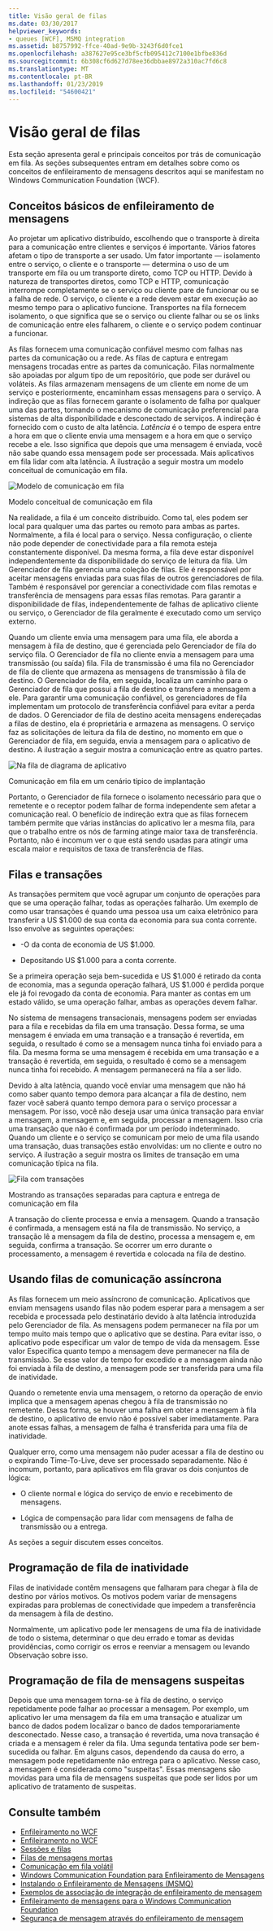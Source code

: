 ```yaml
---
title: Visão geral de filas
ms.date: 03/30/2017
helpviewer_keywords:
- queues [WCF], MSMQ integration
ms.assetid: b8757992-ffce-40ad-9e9b-3243f6d0fce1
ms.openlocfilehash: a387627e95ce3bf5cfb095412c7100e1bfbe836d
ms.sourcegitcommit: 6b308cf6d627d78ee36dbbae8972a310ac7fd6c8
ms.translationtype: MT
ms.contentlocale: pt-BR
ms.lasthandoff: 01/23/2019
ms.locfileid: "54600421"
---
```

# <a name="queues-overview"></a>Visão geral de filas
Esta seção apresenta geral e principais conceitos por trás de comunicação em fila. As seções subsequentes entram em detalhes sobre como os conceitos de enfileiramento de mensagens descritos aqui se manifestam no Windows Communication Foundation (WCF).  
  
## <a name="basic-queuing-concepts"></a>Conceitos básicos de enfileiramento de mensagens  
 Ao projetar um aplicativo distribuído, escolhendo que o transporte à direita para a comunicação entre clientes e serviços é importante. Vários fatores afetam o tipo de transporte a ser usado. Um fator importante — isolamento entre o serviço, o cliente e o transporte — determina o uso de um transporte em fila ou um transporte direto, como TCP ou HTTP. Devido à natureza de transportes diretos, como TCP e HTTP, comunicação interrompe completamente se o serviço ou cliente pare de funcionar ou se a falha de rede. O serviço, o cliente e a rede devem estar em execução ao mesmo tempo para o aplicativo funcione. Transportes na fila fornecem isolamento, o que significa que se o serviço ou cliente falhar ou se os links de comunicação entre eles falharem, o cliente e o serviço podem continuar a funcionar.  
  
 As filas fornecem uma comunicação confiável mesmo com falhas nas partes da comunicação ou a rede. As filas de captura e entregam mensagens trocadas entre as partes da comunicação. Filas normalmente são apoiadas por algum tipo de um repositório, que pode ser durável ou voláteis. As filas armazenam mensagens de um cliente em nome de um serviço e posteriormente, encaminham essas mensagens para o serviço. A indireção que as filas fornecem garante o isolamento de falha por qualquer uma das partes, tornando o mecanismo de comunicação preferencial para sistemas de alta disponibilidade e desconectado de serviços. A indireção é fornecido com o custo de alta latência. *Latência* é o tempo de espera entre a hora em que o cliente envia uma mensagem e a hora em que o serviço recebe a ele. Isso significa que depois que uma mensagem é enviada, você não sabe quando essa mensagem pode ser processada. Mais aplicativos em fila lidar com alta latência. A ilustração a seguir mostra um modelo conceitual de comunicação em fila.  
  
 ![Modelo de comunicação em fila](../../../../docs/framework/wcf/feature-details/media/qconceptual-figure1c.gif "QConceptual Figure1c")  
  
 Modelo conceitual de comunicação em fila  
  
 Na realidade, a fila é um conceito distribuído. Como tal, eles podem ser local para qualquer uma das partes ou remoto para ambas as partes. Normalmente, a fila é local para o serviço. Nessa configuração, o cliente não pode depender de conectividade para a fila remota esteja constantemente disponível. Da mesma forma, a fila deve estar disponível independentemente da disponibilidade do serviço de leitura da fila. Um Gerenciador de fila gerencia uma coleção de filas. Ele é responsável por aceitar mensagens enviadas para suas filas de outros gerenciadores de fila. Também é responsável por gerenciar a conectividade com filas remotas e transferência de mensagens para essas filas remotas. Para garantir a disponibilidade de filas, independentemente de falhas de aplicativo cliente ou serviço, o Gerenciador de fila geralmente é executado como um serviço externo.  
  
 Quando um cliente envia uma mensagem para uma fila, ele aborda a mensagem à fila de destino, que é gerenciada pelo Gerenciador de fila do serviço fila. O Gerenciador de fila no cliente envia a mensagem para uma transmissão (ou saída) fila. Fila de transmissão é uma fila no Gerenciador de fila de cliente que armazena as mensagens de transmissão à fila de destino. O Gerenciador de fila, em seguida, localiza um caminho para o Gerenciador de fila que possui a fila de destino e transfere a mensagem a ele. Para garantir uma comunicação confiável, os gerenciadores de fila implementam um protocolo de transferência confiável para evitar a perda de dados. O Gerenciador de fila de destino aceita mensagens endereçadas a filas de destino, ela é proprietária e armazena as mensagens. O serviço faz as solicitações de leitura da fila de destino, no momento em que o Gerenciador de fila, em seguida, envia a mensagem para o aplicativo de destino. A ilustração a seguir mostra a comunicação entre as quatro partes.  
  
 ![Na fila de diagrama de aplicativo](../../../../docs/framework/wcf/feature-details/media/distributed-queue-figure.jpg "Figura distribuídas de fila")  
  
 Comunicação em fila em um cenário típico de implantação  
  
 Portanto, o Gerenciador de fila fornece o isolamento necessário para que o remetente e o receptor podem falhar de forma independente sem afetar a comunicação real. O benefício de indireção extra que as filas fornecem também permite que várias instâncias do aplicativo ler a mesma fila, para que o trabalho entre os nós de farming atinge maior taxa de transferência. Portanto, não é incomum ver o que está sendo usadas para atingir uma escala maior e requisitos de taxa de transferência de filas.  
  
## <a name="queues-and-transactions"></a>Filas e transações  
 As transações permitem que você agrupar um conjunto de operações para que se uma operação falhar, todas as operações falharão. Um exemplo de como usar transações é quando uma pessoa usa um caixa eletrônico para transferir a US $1.000 de sua conta da economia para sua conta corrente. Isso envolve as seguintes operações:  
  
-   -O da conta de economia de US $1.000.  
  
-   Depositando US $1.000 para a conta corrente.  
  
 Se a primeira operação seja bem-sucedida e US $1.000 é retirado da conta de economia, mas a segunda operação falhará, US $1.000 é perdida porque ele já foi revogado da conta de economia. Para manter as contas em um estado válido, se uma operação falhar, ambas as operações devem falhar.  
  
 No sistema de mensagens transacionais, mensagens podem ser enviadas para a fila e recebidas da fila em uma transação. Dessa forma, se uma mensagem é enviada em uma transação e a transação é revertida, em seguida, o resultado é como se a mensagem nunca tinha foi enviado para a fila. Da mesma forma se uma mensagem é recebida em uma transação e a transação é revertida, em seguida, o resultado é como se a mensagem nunca tinha foi recebido. A mensagem permanecerá na fila a ser lido.  
  
 Devido à alta latência, quando você enviar uma mensagem que não há como saber quanto tempo demora para alcançar a fila de destino, nem fazer você saberá quanto tempo demora para o serviço processar a mensagem. Por isso, você não deseja usar uma única transação para enviar a mensagem, a mensagem e, em seguida, processar a mensagem. Isso cria uma transação que não é confirmada por um período indeterminado. Quando um cliente e o serviço se comunicam por meio de uma fila usando uma transação, duas transações estão envolvidas: um no cliente e outro no serviço. A ilustração a seguir mostra os limites de transação em uma comunicação típica na fila.  
  
 ![Fila com transações](../../../../docs/framework/wcf/feature-details/media/qwithtransactions-figure3.gif "QWithTransactions-3")  
  
 Mostrando as transações separadas para captura e entrega de comunicação em fila  
  
 A transação do cliente processa e envia a mensagem. Quando a transação é confirmada, a mensagem está na fila de transmissão. No serviço, a transação lê a mensagem da fila de destino, processa a mensagem e, em seguida, confirma a transação. Se ocorrer um erro durante o processamento, a mensagem é revertida e colocada na fila de destino.  
  
## <a name="asynchronous-communication-using-queues"></a>Usando filas de comunicação assíncrona  
 As filas fornecem um meio assíncrono de comunicação. Aplicativos que enviam mensagens usando filas não podem esperar para a mensagem a ser recebida e processada pelo destinatário devido à alta latência introduzida pelo Gerenciador de fila. As mensagens podem permanecer na fila por um tempo muito mais tempo que o aplicativo que se destina. Para evitar isso, o aplicativo pode especificar um valor de tempo de vida da mensagem. Esse valor Especifica quanto tempo a mensagem deve permanecer na fila de transmissão. Se esse valor de tempo for excedido e a mensagem ainda não foi enviada à fila de destino, a mensagem pode ser transferida para uma fila de inatividade.  
  
 Quando o remetente envia uma mensagem, o retorno da operação de envio implica que a mensagem apenas chegou à fila de transmissão no remetente. Dessa forma, se houver uma falha em obter a mensagem à fila de destino, o aplicativo de envio não é possível saber imediatamente. Para anote essas falhas, a mensagem de falha é transferida para uma fila de inatividade.  
  
 Qualquer erro, como uma mensagem não puder acessar a fila de destino ou o expirando Time-To-Live, deve ser processado separadamente. Não é incomum, portanto, para aplicativos em fila gravar os dois conjuntos de lógica:  
  
-   O cliente normal e lógica do serviço de envio e recebimento de mensagens.  
  
-   Lógica de compensação para lidar com mensagens de falha de transmissão ou a entrega.  
  
 As seções a seguir discutem esses conceitos.  
  
## <a name="dead-letter-queue-programming"></a>Programação de fila de inatividade  
 Filas de inatividade contêm mensagens que falharam para chegar à fila de destino por vários motivos. Os motivos podem variar de mensagens expiradas para problemas de conectividade que impedem a transferência da mensagem à fila de destino.  
  
 Normalmente, um aplicativo pode ler mensagens de uma fila de inatividade de todo o sistema, determinar o que deu errado e tomar as devidas providências, como corrigir os erros e reenviar a mensagem ou levando Observação sobre isso.  
  
## <a name="poison-message-queue-programming"></a>Programação de fila de mensagens suspeitas  
 Depois que uma mensagem torna-se à fila de destino, o serviço repetidamente pode falhar ao processar a mensagem. Por exemplo, um aplicativo ler uma mensagem da fila em uma transação e atualizar um banco de dados podem localizar o banco de dados temporariamente desconectado. Nesse caso, a transação é revertida, uma nova transação é criada e a mensagem é reler da fila. Uma segunda tentativa pode ser bem-sucedida ou falhar. Em alguns casos, dependendo da causa do erro, a mensagem pode repetidamente não entrega para o aplicativo. Nesse caso, a mensagem é considerada como "suspeitas". Essas mensagens são movidas para uma fila de mensagens suspeitas que pode ser lidos por um aplicativo de tratamento de suspeitas.  
  
## <a name="see-also"></a>Consulte também
- [Enfileiramento no WCF](../../../../docs/framework/wcf/feature-details/queuing-in-wcf.md)
- [Enfileiramento no WCF](../../../../docs/framework/wcf/feature-details/queuing-in-wcf.md)
- [Sessões e filas](../../../../docs/framework/wcf/samples/sessions-and-queues.md)
- [Filas de mensagens mortas](../../../../docs/framework/wcf/samples/dead-letter-queues.md)
- [Comunicação em fila volátil](../../../../docs/framework/wcf/samples/volatile-queued-communication.md)
- [Windows Communication Foundation para Enfileiramento de Mensagens](../../../../docs/framework/wcf/samples/wcf-to-message-queuing.md)
- [Instalando o Enfileiramento de Mensagens (MSMQ)](../../../../docs/framework/wcf/samples/installing-message-queuing-msmq.md)
- [Exemplos de associação de integração de enfileiramento de mensagem](https://msdn.microsoft.com/library/997d11cb-f2c5-4ba0-9209-92843d4d0e1a)
- [Enfileiramento de mensagens para o Windows Communication Foundation](../../../../docs/framework/wcf/samples/message-queuing-to-wcf.md)
- [Segurança de mensagem através do enfileiramento de mensagem](../../../../docs/framework/wcf/samples/message-security-over-message-queuing.md)
